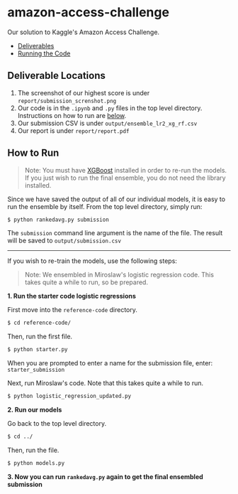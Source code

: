 # amazon-access-challenge
Our solution to Kaggle's Amazon Access Challenge.

- [Deliverables](#deliverable-locations)
- [Running the Code](#how-to-run)

## Deliverable Locations
1. The screenshot of our highest score is under `report/submission_screnshot.png`
2. Our code is in the `.ipynb` and `.py` files in the top level directory. Instructions on how to run are [below](#how-to-run).
3. Our submission CSV is under `output/ensemble_lr2_xg_rf.csv`
4. Our report is under `report/report.pdf`

## How to Run
> Note: You must have [XGBoost](https://xgboost.readthedocs.io/en/latest/) installed in order to re-run the models. If you just wish to run the final ensemble, you do not need the library installed.

Since we have saved the output of all of our individual models, it is easy to run the ensemble by itself. From the top level directory, simply run:

```bash
$ python rankedavg.py submission
```

The `submission` command line argument is the name of the file. The result will be saved to `output/submission.csv`

---

If you wish to re-train the models, use the following steps:
> Note: We ensembled in Miroslaw's logistic regression code. This takes quite a while to run, so be prepared.

**1. Run the starter code logistic regressions**

First move into the `reference-code` directory.

```bash
$ cd reference-code/
```

Then, run the first file.

```bash
$ python starter.py
```

When you are prompted to enter a name for the submission file, enter: `starter_submission`

Next, run Miroslaw's code. Note that this takes quite a while to run.

```bash
$ python logistic_regression_updated.py
```

**2. Run our models**

Go back to the top level directory.

```bash
$ cd ../
```

Then, run the file.

```bash
$ python models.py
```

**3. Now you can run `rankedavg.py` again to get the final ensembled submission**
